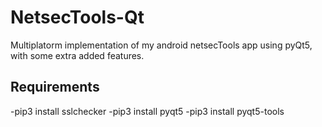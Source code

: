 # NetsecTools-Qt
Multiplatorm implementation of my android netsecTools app using pyQt5, with some extra added features.

## Requirements
-pip3 install sslchecker
-pip3 install pyqt5
-pip3 install pyqt5-tools
